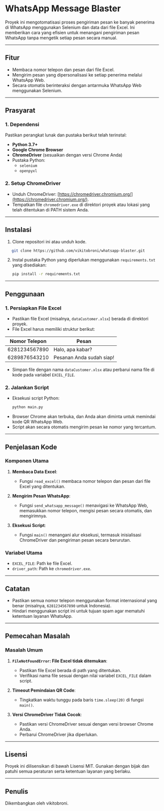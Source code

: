 # WhatsApp Message Blaster

Proyek ini mengotomatisasi proses pengiriman pesan ke banyak penerima di WhatsApp menggunakan Selenium dan data dari file Excel. Ini memberikan cara yang efisien untuk menangani pengiriman pesan WhatsApp tanpa mengetik setiap pesan secara manual.

---

## Fitur

- Membaca nomor telepon dan pesan dari file Excel.
- Mengirim pesan yang dipersonalisasi ke setiap penerima melalui WhatsApp Web.
- Secara otomatis berinteraksi dengan antarmuka WhatsApp Web menggunakan Selenium.

---

## Prasyarat

### 1. **Dependensi**

Pastikan perangkat lunak dan pustaka berikut telah terinstal:

- **Python 3.7+**
- **Google Chrome Browser**
- **ChromeDriver** (sesuaikan dengan versi Chrome Anda)
- Pustaka Python:
  - `selenium`
  - `openpyxl`

### 2. **Setup ChromeDriver**

- Unduh ChromeDriver: [https://chromedriver.chromium.org/](https://chromedriver.chromium.org/).
- Tempatkan file `chromedriver.exe` di direktori proyek atau lokasi yang telah ditentukan di PATH sistem Anda.

---

## Instalasi

1. Clone repositori ini atau unduh kode.

```bash
   git clone https://github.com/vikitobroni/whatsapp-blaster.git
```

2. Instal pustaka Python yang diperlukan menggunakan `requirements.txt` yang disediakan:
   ```bash
   pip install -r requirements.txt
   ```

---

## Penggunaan

### 1. **Persiapkan File Excel**

- Pastikan file Excel (misalnya, `dataCustomer.xlsx`) berada di direktori proyek.
- File Excel harus memiliki struktur berikut:

| **Nomor Telepon** | **Pesan**                |
| ----------------- | ------------------------ |
| 6281234567890     | Halo, apa kabar?         |
| 6289876543210     | Pesanan Anda sudah siap! |

- Simpan file dengan nama `dataCustomer.xlsx` atau perbarui nama file di kode pada variabel `EXCEL_FILE`.

### 2. **Jalankan Script**

- Eksekusi script Python:
  ```bash
  python main.py
  ```
- Browser Chrome akan terbuka, dan Anda akan diminta untuk memindai kode QR WhatsApp Web.
- Script akan secara otomatis mengirim pesan ke nomor yang tercantum.

---

## Penjelasan Kode

### Komponen Utama

1. **Membaca Data Excel**:

   - Fungsi `read_excel()` membaca nomor telepon dan pesan dari file Excel yang ditentukan.

2. **Mengirim Pesan WhatsApp**:

   - Fungsi `send_whatsapp_message()` menavigasi ke WhatsApp Web, memasukkan nomor telepon, mengisi pesan secara otomatis, dan mengirimnya.

3. **Eksekusi Script**:
   - Fungsi `main()` menangani alur eksekusi, termasuk inisialisasi ChromeDriver dan pengiriman pesan secara berurutan.

### Variabel Utama

- `EXCEL_FILE`: Path ke file Excel.
- `driver_path`: Path ke `chromedriver.exe`.

---

## Catatan

- Pastikan semua nomor telepon menggunakan format internasional yang benar (misalnya, `6281234567890` untuk Indonesia).
- Hindari menggunakan script ini untuk tujuan spam agar mematuhi ketentuan layanan WhatsApp.

---

## Pemecahan Masalah

### Masalah Umum

1. **`FileNotFoundError`: File Excel tidak ditemukan**:

   - Pastikan file Excel berada di path yang ditentukan.
   - Verifikasi nama file sesuai dengan nilai variabel `EXCEL_FILE` dalam script.

2. **Timeout Pemindaian QR Code**:

   - Tingkatkan waktu tunggu pada baris `time.sleep(20)` di fungsi `main()`.

3. **Versi ChromeDriver Tidak Cocok**:
   - Pastikan versi ChromeDriver sesuai dengan versi browser Chrome Anda.
   - Perbarui ChromeDriver jika diperlukan.

---

## Lisensi

Proyek ini dilisensikan di bawah Lisensi MIT. Gunakan dengan bijak dan patuhi semua peraturan serta ketentuan layanan yang berlaku.

---

## Penulis

Dikembangkan oleh vikitobroni.
